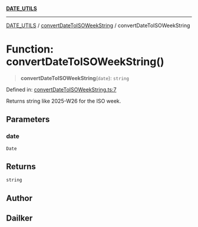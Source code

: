 [**DATE_UTILS**](../../README.md)

***

[DATE_UTILS](../../README.md) / [convertDateToISOWeekString](../README.md) / convertDateToISOWeekString

# Function: convertDateToISOWeekString()

> **convertDateToISOWeekString**(`date`): `string`

Defined in: [convertDateToISOWeekString.ts:7](https://github.com/dailker/everyutil/blob/9f01851634d75effcc536090fe8088ebd76571be/src/date/convertDateToISOWeekString.ts#L7)

Returns string like 2025-W26 for the ISO week.

## Parameters

### date

`Date`

## Returns

`string`

## Author

## Dailker
